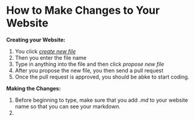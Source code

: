 # How to Make Changes to Your Website

**Creating your Website:**
1. You click [*create new file*](https://github.com/Germz-hub/Virtual-Business-MW-2019/new/master/Websites)
2. Then you enter the file name
3. Type in anything into the file and then click *propose new file*
4. After you propose the new file, you then send a pull request
5. Once the pull request is approved, you should be abke to start coding.

**Making the Changes:**
1. Before beginning to type, make sure that you add *.md* to your website name so that you can see your markdown. 
2.
